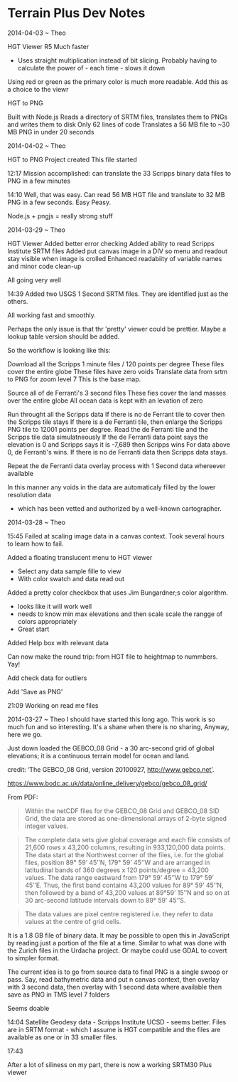 Terrain Plus Dev Notes
===


2014-04-03 ~ Theo

HGT Viewer R5
Much faster
- Uses straight multiplication instead of bit slicing. Probably having to calculate the power of - each time - slows it down

Using red or green as the primary color is much more readable. Add this as a choice to the viewr

HGT to PNG

Built with Node.js
Reads a directory of SRTM files, translates them to PNGs and writes them to disk
Only 62 lines of code
Translates a 56 MB file to ~30 MB PNG in under 20 seconds


2014-04-02 ~ Theo

HGT to PNG
Project created
This file started

12:17
Mission accomplished: can translate the 33 Scripps binary data files to PNG in a few minutes

14:10
Well, that was easy. Can read 56 MB HGT file and translate to 32 MB PNG in a few seconds. Easy Peasy.

Node.js + pngjs = really strong stuff

2014-03-29 ~ Theo

HGT Viewer
Added better error checking
Added ability to read Scripps Institute SRTM files
Added put canvas image in a DIV so menu and readout stay visible when image is crolled
Enhanced readabiity of variable names and minor code clean-up

All going very well

14:39
Added two USGS 1 Second SRTM files. They are identified just as the others.

All working fast and smoothly.

Perhaps the only issue is that thr 'pretty' viewer could be prettier. Maybe a lookup table version should be added.

So the workflow is looking like this:

Download all the Scripps 1 minute files / 120 points per degree
These files cover the entire globe
These files have zero voids
Translate data from srtm to PNG for zoom level 7
This is the base map.

Source all of de Ferranti's 3 second files
These fies cover the land masses over the entire globe
All ocean data is kept with an levation of zero

Run throught all the Scripps data
If there is no de Ferrant tile to cover then the Scripps tile stays
If there is a de Ferranti tile, then enlarge the Scripps PNG tile to 12001 points per degree.
Read the de Ferranti tile and the Scripps tile data simulatneously
If the de Ferranti data point says the elevation is 0 and Scripps says it is -7,689 then Scripps wins
For data above 0, de Ferranti's wins. If there is no de Ferranti data then Scripps data stays.

Repeat the de Ferranti data overlay process with 1 Second data whereever available

In this manner any voids in the data are automaticaly filled by the lower resolution data
- which has been vetted and authorized by a well-known cartographer.




2014-03-28 ~ Theo

15:45
Failed at scaling image data in a canvas context. Took several hours to learn how to fail.

Added a floating translucent menu to HGT viewer
- Select any data sample fille to view
- With color swatch and data read out

Added a pretty color checkbox that uses Jim Bungardner;s color algorithm.
- looks like it will work well
- needs to know min max elevations and then scale scale the rangge of colors appropriately
- Great start

Added Help box with relevant data

Can now make the round trip: from HGT file to heightmap to nummbers. Yay!

Add check data for outliers

Add 'Save as PNG'

21:09
Working on read me files


2014-03-27 ~ Theo
I should have started this long ago. This work is so much fun and so interesting. It's a shane when there is no sharing, Anyway, here we go.

Just down loaded the GEBCO_08 Grid - a 30 arc-second grid of global elevations; it is a continuous terrain model for ocean and land.

credit: ‘The GEBCO_08 Grid, version 20100927, http://www.gebco.net’.

https://www.bodc.ac.uk/data/online_delivery/gebco/gebco_08_grid/

From PDF:

> Within the netCDF files for the GEBCO_08 Grid and GEBCO_08 SID Grid, the data are stored as one-dimensional arrays of 2-byte signed integer values.

> The complete data sets give global coverage and each file consists of 21,600 rows x 43,200 columns, resulting in 933,120,000 data points. The data start at the Northwest corner of the files, i.e. for the global files, position 89° 59’ 45’’N, 179° 59’ 45’’W and are arranged in latitudinal bands of 360 degrees x 120 points/degree = 43,200 values. The data range eastward from 179° 59’ 45’’W to 179° 59’ 45’’E. Thus, the first band contains 43,200 values for 89° 59’ 45’’N, then followed by a band of 43,200 values at 89°59’ 15’’N and so on at 30 arc-second latitude intervals down to 89° 59’ 45’’S.

> The data values are pixel centre registered i.e. they refer to data values at the centre of grid cells.

It is a 1.8 GB file of binary data. It may be possible to open this in JavaScript by reading just a portion of the file at a time.
Similar to what was done with the Zurich files in the Urdacha project. Or maybe could use GDAL to covert to simpler format.

The current idea is to go from source data to final PNG is a single swoop or pass. Say, read bathymetric data and put n canvas context,
then overlay with 3 second data, then overlay with 1 second data where available then save as PNG in TMS level 7 folders

Seems doable

14:04
Satellite Geodesy data - Scripps Institute UCSD - seems better. Files are in SRTM format - which I assume is HGT compatible and the files are available as one or in 33 smaller files.

17:43

After a lot of siliness on my part, there is now a working SRTM30 Plus viewer
